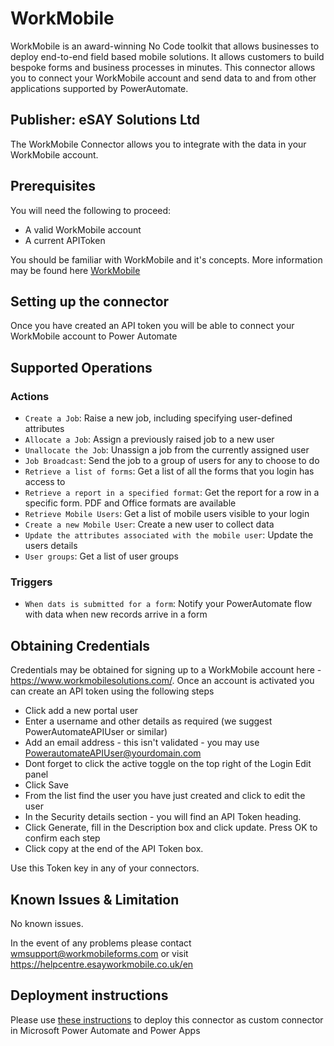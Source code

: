 # WorkMobile

WorkMobile is an award-winning No Code toolkit that allows businesses to deploy end-to-end field based mobile solutions. It allows customers to build bespoke forms and business processes in minutes. This connector allows you to connect your WorkMobile account and send data to and from other applications supported by PowerAutomate.

## Publisher: eSAY Solutions Ltd

The WorkMobile Connector allows you to integrate with the data in your WorkMobile account. 

## Prerequisites
You will need the following to proceed:

* A valid WorkMobile account 
* A current APIToken 

You should be familiar with WorkMobile and it's concepts. More information may be found here [WorkMobile](https://www.workmobilesolutions.com/)

## Setting up the connector
Once you have created an API token you will be able to connect your WorkMobile account to Power Automate

## Supported Operations

### Actions
* ```Create a Job```: Raise a new job, including specifying user-defined attributes
* ```Allocate a Job```: Assign a previously raised job to a new user
* ```Unallocate the Job```: Unassign a job from the currently assigned user
* ```Job Broadcast```: Send the job to a group of users for any to choose to do
* ```Retrieve a list of forms```: Get a list of all the forms that you login has access to
* ```Retrieve a report in a specified format```: Get the report for a row in a specific form. PDF and Office formats are available 
* ```Retrieve Mobile Users```: Get a list of mobile users visible to your login
* ```Create a new Mobile User```: Create a new user to collect data
* ```Update the attributes associated with the mobile user```: Update the users details
* ```User groups```: Get a list of user groups

### Triggers
* ```When dats is submitted for a form```: Notify your PowerAutomate flow with data when new records arrive in a form

## Obtaining Credentials
Credentials may be obtained for signing up to a WorkMobile account here - https://www.workmobilesolutions.com/. Once an account is activated you can create an API token using the following steps

* Click add a new portal user
* Enter a username and other details as required (we suggest PowerAutomateAPIUser or similar)
* Add an email address - this isn't validated - you may use PowerautomateAPIUser@yourdomain.com
* Dont forget to click the active toggle on the top right of the Login Edit panel
* Click Save
* From the list find the user you have just created and click to edit the user
* In the Security details section - you will find an API Token heading.
* Click Generate, fill in the Description box and click update. Press OK to confirm each step
* Click copy at the end of the API Token box.

Use this Token key in any of your connectors. 

## Known Issues & Limitation
No known issues.

In the event of any problems please contact wmsupport@workmobileforms.com or visit https://helpcentre.esayworkmobile.co.uk/en

## Deployment instructions
Please use [these instructions](https://docs.microsoft.com/en-us/connectors/custom-connectors/paconn-cli) to deploy this connector as custom connector in Microsoft Power Automate and Power Apps
